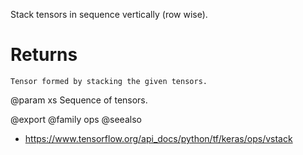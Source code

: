 Stack tensors in sequence vertically (row wise).

# Returns
    Tensor formed by stacking the given tensors.

@param xs Sequence of tensors.

@export
@family ops
@seealso
+ <https://www.tensorflow.org/api_docs/python/tf/keras/ops/vstack>
